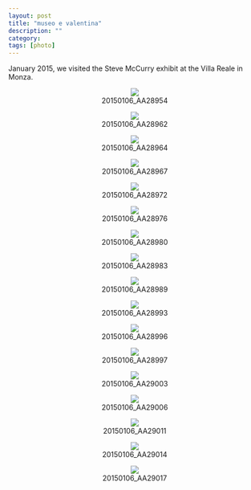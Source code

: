 ```yaml
---
layout: post
title: "museo e valentina"
description: ""
category:
tags: [photo]
---
```


January 2015, we visited the Steve McCurry exhibit at the Villa Reale in Monza.

<center>
<a href="https://www.flickr.com/photos/aadm/16245811624" title="20150106_AA28954"><img src="https://farm9.staticflickr.com/8741/16245811624_408e4105bb_c.jpg"></a>
<figcaption>20150106_AA28954</figcaption>
<center>
<p></p>

<center>
<a href="https://www.flickr.com/photos/aadm/16842306166" title="20150106_AA28962"><img src="https://farm9.staticflickr.com/8665/16842306166_f9c2b8d8fc_c.jpg"></a>
<figcaption>20150106_AA28962</figcaption>
<center>
<p></p>

<center>
<a href="https://www.flickr.com/photos/aadm/16680771710" title="20150106_AA28964"><img src="https://farm8.staticflickr.com/7629/16680771710_55f1bd662a_c.jpg"></a>
<figcaption>20150106_AA28964</figcaption>
<center>
<p></p>

<center>
<a href="https://www.flickr.com/photos/aadm/16842297346" title="20150106_AA28967"><img src="https://farm8.staticflickr.com/7645/16842297346_377cb2f17a_c.jpg"></a>
<figcaption>20150106_AA28967</figcaption>
<center>
<p></p>

<center>
<a href="https://www.flickr.com/photos/aadm/16245792374" title="20150106_AA28972"><img src="https://farm8.staticflickr.com/7635/16245792374_ec52f5d2b1_c.jpg"></a>
<figcaption>20150106_AA28972</figcaption>
<center>
<p></p>

<center>
<a href="https://www.flickr.com/photos/aadm/16680756150" title="20150106_AA28976"><img src="https://farm8.staticflickr.com/7288/16680756150_e91edc61fc_c.jpg"></a>
<figcaption>20150106_AA28976</figcaption>
<center>
<p></p>

<center>
<a href="https://www.flickr.com/photos/aadm/16866982792" title="20150106_AA28980"><img src="https://farm8.staticflickr.com/7650/16866982792_330251caea_c.jpg"></a>
<figcaption>20150106_AA28980</figcaption>
<center>
<p></p>

<center>
<a href="https://www.flickr.com/photos/aadm/16868142685" title="20150106_AA28983"><img src="https://farm8.staticflickr.com/7638/16868142685_e103dbf25c_c.jpg"></a>
<figcaption>20150106_AA28983</figcaption>
<center>
<p></p>

<center>
<a href="https://www.flickr.com/photos/aadm/16842270096" title="20150106_AA28989"><img src="https://farm9.staticflickr.com/8582/16842270096_bc64735c24_c.jpg"></a>
<figcaption>20150106_AA28989</figcaption>
<center>
<p></p>

<center>
<a href="https://www.flickr.com/photos/aadm/16866967772" title="20150106_AA28993"><img src="https://farm8.staticflickr.com/7635/16866967772_3c713ed606_c.jpg"></a>
<figcaption>20150106_AA28993</figcaption>
<center>
<p></p>

<center>
<a href="https://www.flickr.com/photos/aadm/16245761274" title="20150106_AA28996"><img src="https://farm9.staticflickr.com/8568/16245761274_6628efa4c2_c.jpg"></a>
<figcaption>20150106_AA28996</figcaption>
<center>
<p></p>

<center>
<a href="https://www.flickr.com/photos/aadm/16680724470" title="20150106_AA28997"><img src="https://farm8.staticflickr.com/7286/16680724470_5b22cd31bb_c.jpg"></a>
<figcaption>20150106_AA28997</figcaption>
<center>
<p></p>

<center>
<a href="https://www.flickr.com/photos/aadm/16680720250" title="20150106_AA29003"><img src="https://farm8.staticflickr.com/7628/16680720250_8b13b29d60_c.jpg"></a>
<figcaption>20150106_AA29003</figcaption>
<center>
<p></p>

<center>
<a href="https://www.flickr.com/photos/aadm/16245745854" title="20150106_AA29006"><img src="https://farm8.staticflickr.com/7599/16245745854_4f44b01fd5_c.jpg"></a>
<figcaption>20150106_AA29006</figcaption>
<center>
<p></p>

<center>
<a href="https://www.flickr.com/photos/aadm/16867088161" title="20150106_AA29011"><img src="https://farm9.staticflickr.com/8595/16867088161_9a228de994_c.jpg"></a>
<figcaption>20150106_AA29011</figcaption>
<center>
<p></p>

<center>
<a href="https://www.flickr.com/photos/aadm/16868102595" title="20150106_AA29014"><img src="https://farm8.staticflickr.com/7625/16868102595_114e9ff170_c.jpg"></a>
<figcaption>20150106_AA29014</figcaption>
<center>
<p></p>

<center>
<a href="https://www.flickr.com/photos/aadm/16660794777" title="20150106_AA29017"><img src="https://farm8.staticflickr.com/7282/16660794777_f0bfa8bf31_c.jpg"></a>
<figcaption>20150106_AA29017</figcaption>
<center>
<p></p>
